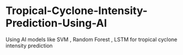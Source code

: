 # Tropical-Cyclone-Intensity-Prediction-Using-AI
Using AI models like SVM , Random Forest , LSTM for tropical cyclone intensity prediction 
